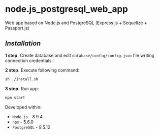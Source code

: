 # node.js_postgresql_web_app
Web app based on Node.js and PostgreSQL (Express.js + Sequelize + Passport.js)

***Installation***
-------------
**1 step.**
Create database and edit `database/config/config.json` file writing connection credentials.

**2 step.**
Execute following command:
```bash
sh ./install.sh
```

**3 step.**
Run app:
```bash
npm start
```

Developed within:

- `Node.js` - 8.9.4
- `npm` - 5.6.0
- `PostgreSQL` - 9.5.12
